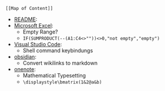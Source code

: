 
```dynamic-embed
[[Map of Content]]
```


<ul class="dataview list-view-ul"><li><span><a aria-label-position="top" aria-label="README.md" data-href="README.md" href="README.md" class="internal-link" target="_blank" rel="noopener">README</a></span>: <ul class="dataview dataview-ul dataview-result-list-ul"></ul></li><li><span><a aria-label-position="top" aria-label="applications/Microsoft Excel.md" data-href="applications/Microsoft Excel.md" href="applications/Microsoft Excel.md" class="internal-link" target="_blank" rel="noopener">Microsoft Excel</a></span>: <ul class="dataview dataview-ul dataview-result-list-ul"><li class="dataview-result-list-li"><span>Empty Range?</span></li><li class="dataview-result-list-li"><span><code>IF(SUMPRODUCT(--(A1:C4&lt;&gt;""))&lt;&gt;0,"not empty","empty")</code></span></li></ul></li><li><span><a aria-label-position="top" aria-label="applications/Visual Studio Code.md" data-href="applications/Visual Studio Code.md" href="applications/Visual Studio Code.md" class="internal-link" target="_blank" rel="noopener">Visual Studio Code</a></span>: <ul class="dataview dataview-ul dataview-result-list-ul"><li class="dataview-result-list-li"><span>Shell command keybindungs</span></li></ul></li><li><span><a aria-label-position="top" aria-label="applications/obsidian.md" data-href="applications/obsidian.md" href="applications/obsidian.md" class="internal-link" target="_blank" rel="noopener">obsidian</a></span>: <ul class="dataview dataview-ul dataview-result-list-ul"><li class="dataview-result-list-li"><span>Convert wikilinks to markdown</span></li></ul></li><li><span><a aria-label-position="top" aria-label="applications/onenote.md" data-href="applications/onenote.md" href="applications/onenote.md" class="internal-link" target="_blank" rel="noopener">onenote</a></span>: <ul class="dataview dataview-ul dataview-result-list-ul"><li class="dataview-result-list-li"><span>Mathematical Typesetting</span></li><li class="dataview-result-list-li"><span><code>\displaystyle\bmatrix(1&amp;2@a&amp;b)</code></span></li></ul></li></ul>
